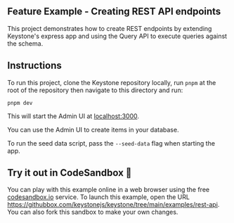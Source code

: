 ## Feature Example - Creating REST API endpoints

This project demonstrates how to create REST endpoints by extending Keystone's express app and using the Query API to execute queries against the schema.

## Instructions

To run this project, clone the Keystone repository locally, run `pnpm` at the root of the repository then navigate to this directory and run:

```shell
pnpm dev
```

This will start the Admin UI at [localhost:3000](http://localhost:3000).

You can use the Admin UI to create items in your database.

To run the seed data script, pass the `--seed-data` flag when starting the app.

## Try it out in CodeSandbox 🧪

You can play with this example online in a web browser using the free [codesandbox.io](https://codesandbox.io/) service. To launch this example, open the URL <https://githubbox.com/keystonejs/keystone/tree/main/examples/rest-api>. You can also fork this sandbox to make your own changes.
